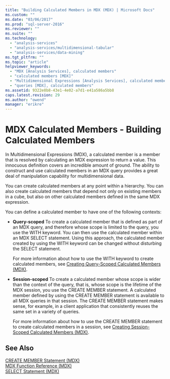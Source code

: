 ```yaml
---
title: "Building Calculated Members in MDX (MDX) | Microsoft Docs"
ms.custom: ""
ms.date: "03/06/2017"
ms.prod: "sql-server-2016"
ms.reviewer: ""
ms.suite: ""
ms.technology: 
  - "analysis-services"
  - "analysis-services/multidimensional-tabular"
  - "analysis-services/data-mining"
ms.tgt_pltfrm: ""
ms.topic: "article"
helpviewer_keywords: 
  - "MDX [Analysis Services], calculated members"
  - "calculated members [MDX]"
  - "Multidimensional Expressions [Analysis Services], calculated members"
  - "queries [MDX], calculated members"
ms.assetid: 9322e8b8-43e1-4e02-a7d1-e41a586a5bb8
caps.latest.revision: 29
ms.author: "owend"
manager: "erikre"
---
```

# MDX Calculated Members - Building Calculated Members
  In Multidimensional Expressions (MDX), a calculated member is a member that is resolved by calculating an MDX expression to return a value. This innocuous definition covers an incredible amount of ground. The ability to construct and use calculated members in an MDX query provides a great deal of manipulation capability for multidimensional data.  
  
 You can create calculated members at any point within a hierarchy. You can also create calculated members that depend not only on existing members in a cube, but also on other calculated members defined in the same MDX expression.  
  
 You can define a calculated member to have one of the following contexts:  
  
-   **Query-scoped** To create a calculated member that is defined as part of an MDX query, and therefore whose scope is limited to the query, you use the WITH keyword. You can then use the calculated member within an MDX SELECT statement. Using this approach, the calculated member created by using the WITH keyword can be changed without disturbing the SELECT statement.  
  
     For more information about how to use the WITH keyword to create calculated members, see [Creating Query-Scoped Calculated Members &#40;MDX&#41;](../Topic/Creating%20Query-Scoped%20Calculated%20Members%20\(MDX\).md).  
  
-   **Session-scoped** To create a calculated member whose scope is wider than the context of the query, that is, whose scope is the lifetime of the MDX session, you use the CREATE MEMBER statement. A calculated member defined by using the CREATE MEMBER statement is available to all MDX queries in that session. The CREATE MEMBER statement makes sense, for example, in a client application that consistently reuses the same set in a variety of queries.  
  
     For more information about how to use the CREATE MEMBER statement to create calculated members in a session, see [Creating Session-Scoped Calculated Members &#40;MDX&#41;](../Topic/Creating%20Session-Scoped%20Calculated%20Members%20\(MDX\).md).  
  
## See Also  
 [CREATE MEMBER Statement &#40;MDX&#41;](../Topic/CREATE%20MEMBER%20Statement%20\(MDX\).md)   
 [MDX Function Reference &#40;MDX&#41;](../../../mdx/mdx-function-reference-mdx.md)   
 [SELECT Statement &#40;MDX&#41;](../Topic/SELECT%20Statement%20\(MDX\).md)  
  
  